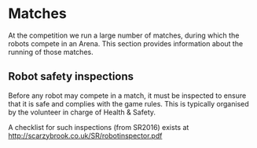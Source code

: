 # Matches

At the competition we run a large number of matches, during which the robots
compete in an Arena. This section provides information about the running of
those matches.

## Robot safety inspections

Before any robot may compete in a match, it must be inspected to ensure that it
is safe and complies with the game rules. This is typically organised by the
volunteer in charge of Health & Safety.

A checklist for such inspections (from SR2016) exists at
<http://scarzybrook.co.uk/SR/robotinspector.pdf>
